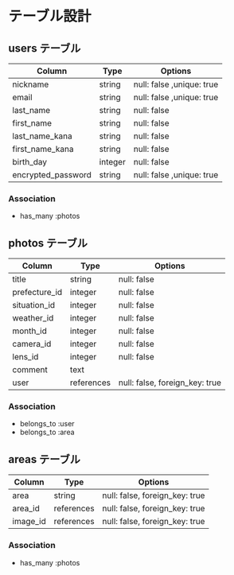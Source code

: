 # テーブル設計

## users テーブル

| Column             | Type    | Options                   |
| ------------------ | ------- | ------------------------- |
| nickname           | string  | null: false ,unique: true |
| email              | string  | null: false ,unique: true |
| last_name          | string  | null: false               |
| first_name         | string  | null: false               |
| last_name_kana     | string  | null: false               |
| first_name_kana    | string  | null: false               |
| birth_day          | integer | null: false               |
| encrypted_password | string  | null: false ,unique: true |

### Association

- has_many :photos

## photos テーブル

| Column        | Type       | Options                        |
| ------------- | ---------- | ------------------------------ |
| title         | string     | null: false                    |
| prefecture_id | integer    | null: false                    |
| situation_id  | integer    | null: false                    |
| weather_id    | integer    | null: false                    |
| month_id      | integer    | null: false                    |
| camera_id     | integer    | null: false                    |
| lens_id       | integer    | null: false                    |
| comment       | text       |                                |
| user          | references | null: false, foreign_key: true |

### Association

- belongs_to :user
- belongs_to :area

## areas テーブル

| Column   | Type       | Options                        |
| -------- | ---------- | ------------------------------ |
| area     | string     | null: false, foreign_key: true |
| area_id  | references | null: false, foreign_key: true |
| image_id | references | null: false, foreign_key: true |

### Association

- has_many :photos
